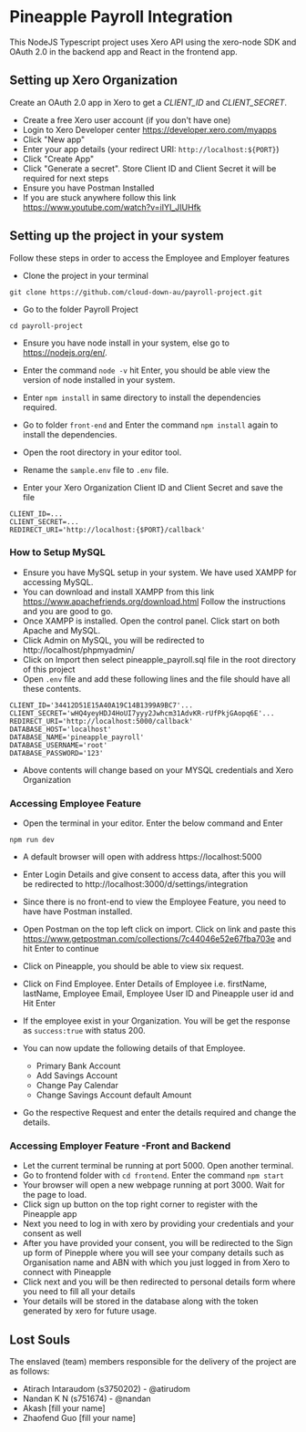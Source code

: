 # Pineapple Payroll Integration
This NodeJS Typescript project uses Xero API using the xero-node SDK and OAuth 2.0 in the backend app and React in the frontend app.


## Setting up Xero Organization 
Create an OAuth 2.0 app in Xero to get a *CLIENT_ID* and *CLIENT_SECRET*.

* Create a free Xero user account (if you don't have one) 
* Login to Xero Developer center https://developer.xero.com/myapps
* Click "New app"
* Enter your app details (your redirect URI: `http://localhost:${PORT}`)
* Click "Create App"
* Click "Generate a secret". Store Client ID and Client Secret it will be required for next steps
* Ensure you have Postman Installed
* If you are stuck anywhere follow this link https://www.youtube.com/watch?v=iIYI_JIUHfk

## Setting up the project in your system
Follow these steps in order to access the Employee and Employer features
* Clone the project in your terminal

`git clone https://github.com/cloud-down-au/payroll-project.git`

* Go to the folder Payroll Project

`cd payroll-project`



* Ensure you have node install in your system, else go to https://nodejs.org/en/. 

* Enter the command `node -v` hit Enter, you should be able view the version of node installed in your system.
* Enter `npm install` in same directory to install the dependencies required. 
* Go to folder `front-end` and Enter the command `npm install` again to install the dependencies. 
* Open the root directory in your editor tool. 
* Rename the `sample.env` file to `.env` file. 
* Enter your Xero Organization Client ID and Client Secret and save the file



```
CLIENT_ID=...
CLIENT_SECRET=...
REDIRECT_URI='http://localhost:{$PORT}/callback'
```
### How to Setup MySQL 
* Ensure you have MySQL setup in your system. We have used XAMPP for accessing MySQL. 
* You can download and install XAMPP from this link https://www.apachefriends.org/download.html Follow the instructions and you are good to go. 
* Once XAMPP is installed. Open the control panel. Click start on both Apache and MySQL. 
* Click Admin on MySQL, you will be redirected to http://localhost/phpmyadmin/
* Click on Import then select pineapple_payroll.sql file in the root directory of this project
* Open `.env` file and add these following lines and the file should have all these contents. 
```
CLIENT_ID='34412D51E15A40A19C14B1399A9BC7'...
CLIENT_SECRET='wHQ4yeyHDJ4HoUI7yyy2Jwhcm31AdvKR-rUfPkjGAopq6E'...
REDIRECT_URI='http://localhost:5000/callback'
DATABASE_HOST='localhost'
DATABASE_NAME='pineapple_payroll'
DATABASE_USERNAME='root'
DATABASE_PASSWORD='123'
```
* Above contents will change based on your MYSQL credentials and Xero Organization 

### Accessing Employee Feature

* Open the terminal in your editor. Enter the below command and Enter

```
npm run dev
```
* A default browser will open with address https://localhost:5000 
* Enter Login Details and give consent to access data, after this you will be redirected to http://localhost:3000/d/settings/integration
* Since there is no front-end to view the Employee Feature, you need to have have Postman installed. 
* Open Postman on the top left click on import. Click on link and paste this https://www.getpostman.com/collections/7c44046e52e67fba703e and hit Enter to continue

* Click on Pineapple, you should be able to view six request.
* Click on Find Employee. Enter Details of Employee i.e. firstName, lastName, Employee Email, Employee User ID and Pineapple user id and Hit Enter
* If the employee exist in your Organization. You will be get the response as `success:true` with status 200. 
* You can now update the following details of that Employee. 
  - Primary Bank Account
  - Add Savings Account
  - Change Pay Calendar
  - Change Savings Account default Amount
* Go the respective Request and enter the details required and change the details.


### Accessing Employer Feature -Front and Backend
* Let the current terminal be running at port 5000. Open another terminal. 
* Go to frontend folder with `cd frontend`. Enter the command
 `npm start` 
* Your browser will open a new webpage running at port 3000. Wait for the page to load. 
* Click sign up button on the top right corner to register with the Pineapple app
* Next you need to log in with xero by providing your credentials and your consent as well
* After you have provided your consent, you will be redirected to the Sign up form of Pinepple
  where you will see your company details such as Organisation name and ABN with which you just logged in   from Xero to connect with Pineapple
* Click next and you will be then redirected to personal details form where you need to fill all your       details
* Your details will be stored in the database along with the token generated by xero for future usage.




## Lost Souls
The enslaved (team) members responsible for the delivery of the project are as follows:

* Atirach Intaraudom (s3750202) - @atirudom
* Nandan K N (s751674) - @nandan
* Akash [fill your name]
* Zhaofend Guo [fill your name]



